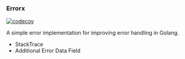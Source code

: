 
### Errorx
[![codecov](https://codecov.io/gh/ice-coldbell/errorx/branch/main/graph/badge.svg?token=tNKcOjlxLo)](https://codecov.io/gh/ice-coldbell/errorx)

A simple error implementation for improving error handling in Golang.

- StackTrace
- Additional Error Data Field